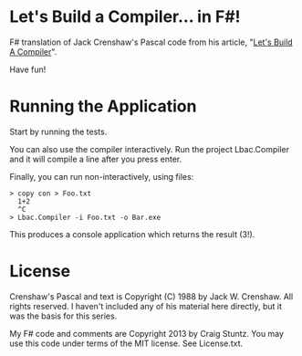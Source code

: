 Let's Build a Compiler... in F#!
================================

F# translation of Jack Crenshaw's Pascal code from his article, "[Let's Build A Compiler](http://compilers.iecc.com/crenshaw/)".

Have fun!

Running the Application
=======================

Start by running the tests. 

You can also use the compiler interactively. Run the project Lbac.Compiler and it will compile a line after you press enter.

Finally, you can run non-interactively, using files:

	> copy con > Foo.txt
	  1+2
	  ^C
	> Lbac.Compiler -i Foo.txt -o Bar.exe

This produces a console application which returns the result (3!).

License
=======

Crenshaw's Pascal and text is Copyright (C) 1988 by Jack W. Crenshaw. All rights reserved. I haven't included any of his material here directly, but it was the basis for this series.

My F# code and comments are Copyright 2013 by Craig Stuntz.
You may use this code under terms of the MIT license. See License.txt.